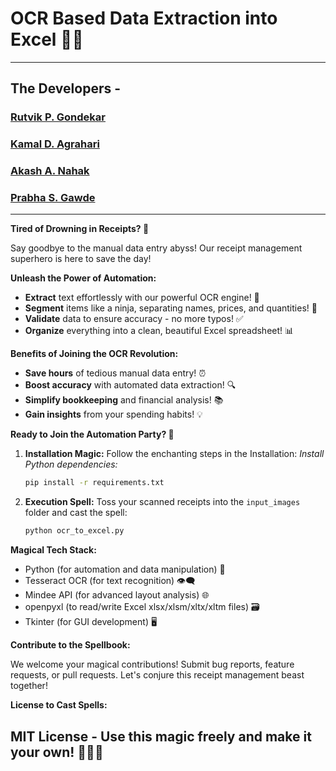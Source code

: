 




# OCR Based Data Extraction into Excel 🧙‍♂️
---  

## The Developers -
### [Rutvik P. Gondekar](https://github.com/Rutvikgg)   
### [Kamal D. Agrahari](https://github.com/kamalagrahari03) 
### [Akash A. Nahak](https://github.com/ak2484) 
### [Prabha S. Gawde](https://github.com/Prabha85) 
---  

**Tired of Drowning in Receipts? 🌊**

Say goodbye to the manual data entry abyss! Our receipt management superhero is here to save the day! 

**Unleash the Power of Automation:**

- **Extract** text effortlessly with our powerful OCR engine! 🚀
- **Segment** items like a ninja, separating names, prices, and quantities! 🥷
- **Validate** data to ensure accuracy - no more typos! ✅
- **Organize** everything into a clean, beautiful Excel spreadsheet! 📊

**Benefits of Joining the OCR Revolution:**

- **Save hours** of tedious manual data entry! ⏰
- **Boost accuracy** with automated data extraction! 🔍
- **Simplify bookkeeping** and financial analysis! 📚
- **Gain insights** from your spending habits! 💡

**Ready to Join the Automation Party? 🎉**

1. **Installation Magic:** Follow the enchanting steps in the Installation:
   *Install Python dependencies:*
   ```bash
   pip install -r requirements.txt
    ```
2. **Execution Spell:** Toss your scanned receipts into the `input_images` folder and cast the spell:
   ```bash
   python ocr_to_excel.py
   ```

**Magical Tech Stack:**

- Python (for automation and data manipulation) 🐍
- Tesseract OCR (for text recognition) 👁️‍🗨️
- Mindee API (for advanced layout analysis) 🌐
- openpyxl (to read/write Excel xlsx/xlsm/xltx/xltm files) 🗃️
- Tkinter (for GUI development) 🖥️

**Contribute to the Spellbook:**

We welcome your magical contributions! Submit bug reports, feature requests, or pull requests. Let's conjure this receipt management beast together! 

**License to Cast Spells:**

MIT License - Use this magic freely and make it your own! 🧙‍♂️✨
---  
